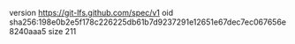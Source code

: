 version https://git-lfs.github.com/spec/v1
oid sha256:198e0b2e5f178c226225db61b7d9237291e12651e67dec7ec067656e8240aaa5
size 211

